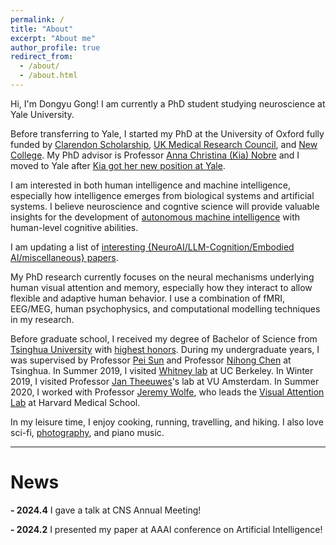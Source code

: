 ```yaml
---
permalink: /
title: "About"
excerpt: "About me"
author_profile: true
redirect_from: 
  - /about/
  - /about.html
---
```

Hi, I'm Dongyu Gong! I am currently a PhD student studying neuroscience at Yale University.

Before transferring to Yale, I started my PhD at the University of Oxford fully funded by [Clarendon Scholarship](https://ox.ac.uk/clarendon), [UK Medical Research Council](https://www.ukri.org/councils/mrc/), and [New College](https://www.new.ox.ac.uk/). My PhD advisor is Professor [Anna Christina (Kia) Nobre](https://en.wikipedia.org/wiki/Anna_Christina_Nobre) and I moved to Yale after [Kia got her new position at Yale](https://wti.yale.edu/news/kia-nobre-joins-wu-tsai-institute).

I am interested in both human intelligence and machine intelligence, especially how intelligence emerges from biological systems and artificial systems. I believe neuroscience and cogntive science will provide valuable insights for the development of [autonomous machine intelligence](https://openreview.net/pdf?id=BZ5a1r-kVsf) with human-level cognitive abilities.

I am updating a list of [interesting {NeuroAI/LLM-Cognition/Embodied AI/miscellaneous} papers](https://daniel-gong.github.io/Discovering-Interesting-Papers/).

My PhD research currently focuses on the neural mechanisms underlying human visual attention and memory, especially how they interact to allow flexible and adaptive human behavior. I use a combination of fMRI, EEG/MEG, human psychophysics, and computational modelling techniques in my research.

Before graduate school, I received my degree of Bachelor of Science from [Tsinghua University](https://www.tsinghua.edu.cn/en/) with [highest honors](https://mp.weixin.qq.com/s/sPpt0fUmPgi2dTujhMV3Ww). During my undergraduate years, I was supervised by Professor [Pei Sun](http://www.psych.tsinghua.edu.cn/xlxxen/info/1073/1132.htm) and Professor [Nihong Chen](http://www.psych.tsinghua.edu.cn/xlxxen/info/1072/1100.htm) at Tsinghua. In Summer 2019, I visited [Whitney lab](https://whitneylab.berkeley.edu/) at UC Berkeley. In Winter 2019, I visited Professor [Jan Theeuwes](https://research.vu.nl/en/persons/jan-theeuwes/)'s lab at VU Amsterdam. In Summer 2020, I worked with Professor [Jeremy Wolfe](https://eye.hms.harvard.edu/jeremywolfe), who leads the [Visual Attention Lab](https://search.bwh.harvard.edu/new/index.html) at Harvard Medical School.

In my leisure time, I enjoy cooking, running, travelling, and hiking. I also love sci-fi, [photography](https://daniel-gong.github.io/photography), and piano music.

---

# **News**

**- 2024.4** I gave a talk at CNS Annual Meeting!

**- 2024.2** I presented my paper at AAAI conference on Artificial Intelligence!
